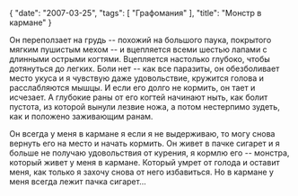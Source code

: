 {
   "date": "2007-03-25",
   "tags": [
      "Графомания"
   ],
   "title": "Монстр в кармане"
}

Он переползает на грудь -- похожий на большого паука, покрытого мягким пушистым мехом -- и вцепляется всеми шестью лапами с длинными острыми когтями. Вцепляется настолько глубоко, чтобы дотянуться до легких. Боли нет -- как все паразиты, он обезболивает место укуса и я чувствую даже удовольствие, кружится голова и расслабляются мышцы. И если его долго не кормить, он тает и исчезает. А глубокие раны от его когтей начинают ныть, как болит пустота, из которой вынули лезвие ножа, а потом нестерпимо зудеть, как и положено заживающим ранам.

Он всегда у меня в кармане я если я не выдерживаю, то могу снова вернуть его на место и начать кормить. Он живет в пачке сигарет и я больше не получаю удовольствия от курения, я кормлю его -- монстра, который живет у меня в кармане. Который умрет от голода и оставит меня, как только я захочу снова от него избавиться. Но в кармане у меня всегда лежит пачка сигарет...
